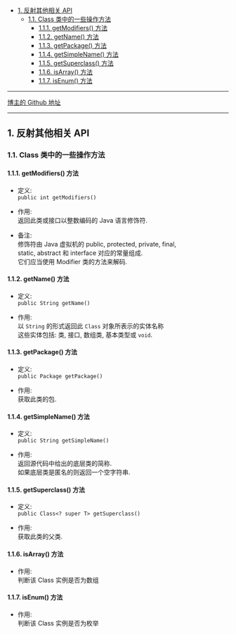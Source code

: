 <!-- TOC -->

- [1. 反射其他相关 API](#1-反射其他相关-api)
  - [1.1. Class 类中的一些操作方法](#11-class-类中的一些操作方法)
    - [1.1.1. getModifiers() 方法](#111-getmodifiers-方法)
    - [1.1.2. getName() 方法](#112-getname-方法)
    - [1.1.3. getPackage() 方法](#113-getpackage-方法)
    - [1.1.4. getSimpleName() 方法](#114-getsimplename-方法)
    - [1.1.5. getSuperclass() 方法](#115-getsuperclass-方法)
    - [1.1.6. isArray() 方法](#116-isarray-方法)
    - [1.1.7. isEnum() 方法](#117-isenum-方法)

<!-- /TOC -->

****
[博主的 Github 地址](https://github.com/leon9dragon)
****

## 1. 反射其他相关 API

### 1.1. Class 类中的一些操作方法

#### 1.1.1. getModifiers() 方法
- 定义:  
  `public int getModifiers()`  

- 作用:  
  返回此类或接口以整数编码的 Java 语言修饰符.  
  
- 备注:  
  修饰符由 Java 虚拟机的 public, protected, private, final,  
  static, abstract 和 interface 对应的常量组成.  
  它们应当使用 Modifier 类的方法来解码.

#### 1.1.2. getName() 方法
- 定义:  
  `public String getName()`  

- 作用:  
  以 `String` 的形式返回此 `Class` 对象所表示的实体名称  
  这些实体包括: 类, 接口, 数组类, 基本类型或 `void`.

#### 1.1.3. getPackage() 方法
- 定义:  
  `public Package getPackage()` 

- 作用:  
  获取此类的包.

#### 1.1.4. getSimpleName() 方法
- 定义:  
  `public String getSimpleName()`  

- 作用:  
  返回源代码中给出的底层类的简称.  
  如果底层类是匿名的则返回一个空字符串.

#### 1.1.5. getSuperclass() 方法
- 定义:  
  `public Class<? super T> getSuperclass()`

- 作用:  
  获取此类的父类.

#### 1.1.6. isArray() 方法
- 作用:  
  判断该 Class 实例是否为数组

#### 1.1.7. isEnum() 方法
- 作用:  
  判断该 Class 实例是否为枚举